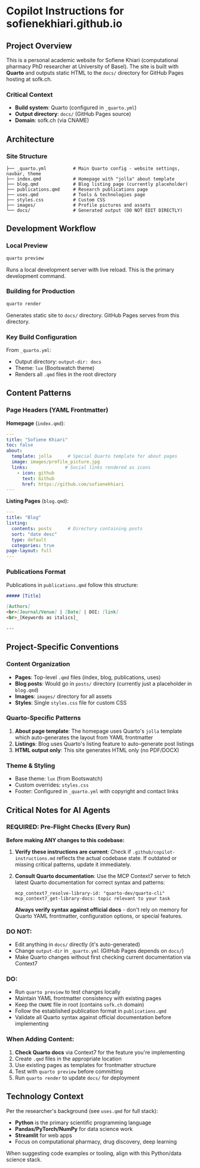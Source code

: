 # Copilot Instructions for sofienekhiari.github.io

## Project Overview

This is a personal academic website for Sofiene Khiari (computational pharmacy PhD researcher at University of Basel). The site is built with **Quarto** and outputs static HTML to the `docs/` directory for GitHub Pages hosting at sofk.ch.

### Critical Context

- **Build system**: Quarto (configured in `_quarto.yml`)
- **Output directory**: `docs/` (GitHub Pages source)
- **Domain**: sofk.ch (via CNAME)

## Architecture

### Site Structure

```
├── _quarto.yml          # Main Quarto config - website settings, navbar, theme
├── index.qmd            # Homepage with "jolla" about template
├── blog.qmd             # Blog listing page (currently placeholder)
├── publications.qmd     # Research publications page
├── uses.qmd             # Tools & technologies page
├── styles.css           # Custom CSS
├── images/              # Profile pictures and assets
└── docs/                # Generated output (DO NOT EDIT DIRECTLY)
```

## Development Workflow

### Local Preview

```bash
quarto preview
```

Runs a local development server with live reload. This is the primary development command.

### Building for Production

```bash
quarto render
```

Generates static site to `docs/` directory. GitHub Pages serves from this directory.

### Key Build Configuration

From `_quarto.yml`:
- Output directory: `output-dir: docs`
- Theme: `lux` (Bootswatch theme)
- Renders all `.qmd` files in the root directory

## Content Patterns

### Page Headers (YAML Frontmatter)

**Homepage** (`index.qmd`):
```yaml
---
title: "Sofiene Khiari"
toc: false
about:
  template: jolla      # Special Quarto template for about pages
  image: images/profile_picture.jpg
  links:              # Social links rendered as icons
    - icon: github
      text: Github
      href: https://github.com/sofienekhiari
---
```

**Listing Pages** (`blog.qmd`):
```yaml
---
title: "Blog"
listing:
  contents: posts      # Directory containing posts
  sort: "date desc"
  type: default
  categories: true
page-layout: full
---
```

### Publications Format

Publications in `publications.qmd` follow this structure:
```markdown
##### [Title]

[Authors]
<br>[Journal/Venue] | [Date] | DOI: [link]
<br>_[Keywords as italics]_

---
```

## Project-Specific Conventions

### Content Organization

- **Pages**: Top-level `.qmd` files (index, blog, publications, uses)
- **Blog posts**: Would go in `posts/` directory (currently just a placeholder in `blog.qmd`)
- **Images**: `images/` directory for all assets
- **Styles**: Single `styles.css` file for custom CSS

### Quarto-Specific Patterns

1. **About page template**: The homepage uses Quarto's `jolla` template which auto-generates the layout from YAML frontmatter
2. **Listings**: Blog uses Quarto's listing feature to auto-generate post listings
3. **HTML output only**: This site generates HTML only (no PDF/DOCX)

### Theme & Styling

- Base theme: `lux` (from Bootswatch)
- Custom overrides: `styles.css`
- Footer: Configured in `_quarto.yml` with copyright and contact links

## Critical Notes for AI Agents

### REQUIRED: Pre-Flight Checks (Every Run)

**Before making ANY changes to this codebase:**

1. **Verify these instructions are current**: Check if `.github/copilot-instructions.md` reflects the actual codebase state. If outdated or missing critical patterns, update it immediately.

2. **Consult Quarto documentation**: Use the MCP Context7 server to fetch latest Quarto documentation for correct syntax and patterns:
   ```
   mcp_context7_resolve-library-id: "quarto-dev/quarto-cli"
   mcp_context7_get-library-docs: topic relevant to your task
   ```
   **Always verify syntax against official docs** - don't rely on memory for Quarto YAML frontmatter, configuration options, or special features.

### DO NOT:
- Edit anything in `docs/` directly (it's auto-generated)
- Change `output-dir` in `_quarto.yml` (GitHub Pages depends on `docs/`)
- Make Quarto changes without first checking current documentation via Context7

### DO:
- Run `quarto preview` to test changes locally
- Maintain YAML frontmatter consistency with existing pages
- Keep the `CNAME` file in root (contains `sofk.ch` domain)
- Follow the established publication format in `publications.qmd`
- Validate all Quarto syntax against official documentation before implementing

### When Adding Content:
1. **Check Quarto docs** via Context7 for the feature you're implementing
2. Create `.qmd` files in the appropriate location
3. Use existing pages as templates for frontmatter structure
4. Test with `quarto preview` before committing
5. Run `quarto render` to update `docs/` for deployment

## Technology Context

Per the researcher's background (see `uses.qmd` for full stack):
- **Python** is the primary scientific programming language
- **Pandas/PyTorch/NumPy** for data science work
- **Streamlit** for web apps
- Focus on computational pharmacy, drug discovery, deep learning

When suggesting code examples or tooling, align with this Python/data science stack.
